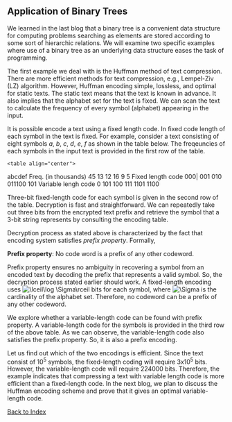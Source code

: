 ## Application of Binary Trees

We learned in the last blog that a binary tree is a convenient data structure
for computing problems searching as elements are stored according to some 
sort of hierarchic relations. We will examine two specific examples where 
use of a binary tree as an underlying data structure eases the task of 
programming. 

The first example we deal with is the Huffman method of text compression. There
are more efficient methods for text compression, e.g., Lempel-Ziv (LZ)
algorithm. However, Huffman encoding simple, lossless, and optimal for 
static texts. The static text means that the text is known in advance. It also
implies that the alphabet set for the text is fixed. We can scan the text
to calculate the frequency of every symbol (alphabet) appearing in the input. 

It is possible encode a text using a fixed length code. In fixed code length
of each symbol in the text is fixed. For example, consider a text consisting
of eight symbols <i>a</i>, <i>b</i>, <i>c</i>, <i>d</i>, <i>e</i>, <i>f</i>
as shown in the table below. The freqeuncies of each symbols in the input 
text is provided in the first row of the table.  

<div class="container">
	
	<table align="center">
  <tr>
    <td></td><td>a</td><td>b</td><td>c</td><td>d</td><td>e</td><td>f</td>
    </tr>
    <tr><td> Freq. (in thousands)</td><td> 45 </td><td> 13 </td><td> 12</td><td>  16 </td><td>9  </td><td> 5 </td>
    </tr>
    <tr><td> Fixed length code </td><td> 000|</td><td> 001</td><td> 010</td><td> 011</td><td>100 </td><td>101</td>
    </tr><tr>
<td>Variable lengh code </td><td> 0 </td><td> 101</td><td> 100 </td><td>111 </td><td>1101  </td><td>  1100</td>
  </tr>
</table>
                      
</div>

Three-bit fixed-length code for each symbol is given in the second row of
the table. Decryption is fast and 
straightforward. We can repeatedly take out three bits from the encrypted
text prefix and retrieve the symbol that a 3-bit string represents by consulting 
the encoding table. 

Decryption process as stated above is characterized by the fact that 
encoding system satisfies <i>prefix property</i>. Formally, 

<strong >Prefix property</strong>: No code word is a prefix of any other codeword.  

Prefix property ensures no ambiguity in recovering a symbol 
from an encoded text by decoding the prefix that represents a valid symbol. 
So, the decryption process stated earlier should work. A fixed-length encoding uses <img src="https://latex.codecogs.com/svg.image?\lceil\log&space;\Sigma\rceil" title="\lceil\log \Sigma\rceil" /> bits for
each symbol, where <img src="https://latex.codecogs.com/svg.image?\Sigma" title="\Sigma" /> is the cardinality of the alphabet set. Therefore, no codeword
can be a prefix of any other codeword.

We explore whether a variable-length code can be found 
with prefix property. A variable-length code for the symbols is provided in
the third row of the above table. As we can observe, the variable-length 
code also satisfies the prefix property. So, it is also a prefix encoding.

Let us find out which of the two encodings is efficient. Since the text consist of
10<sup>5</sup> symbols, the fixed-length coding will require 3x10<sup>5</sup>
bits. However, the variable-length code will require 224000 bits. Therefore, the example indicates that
compressing a text with variable length code is more efficient than a fixed-length code. In the next blog, we plan to discuss the Huffman
encoding scheme and prove that it gives an optimal variable-length code.

[Back to Index](../index.md)
